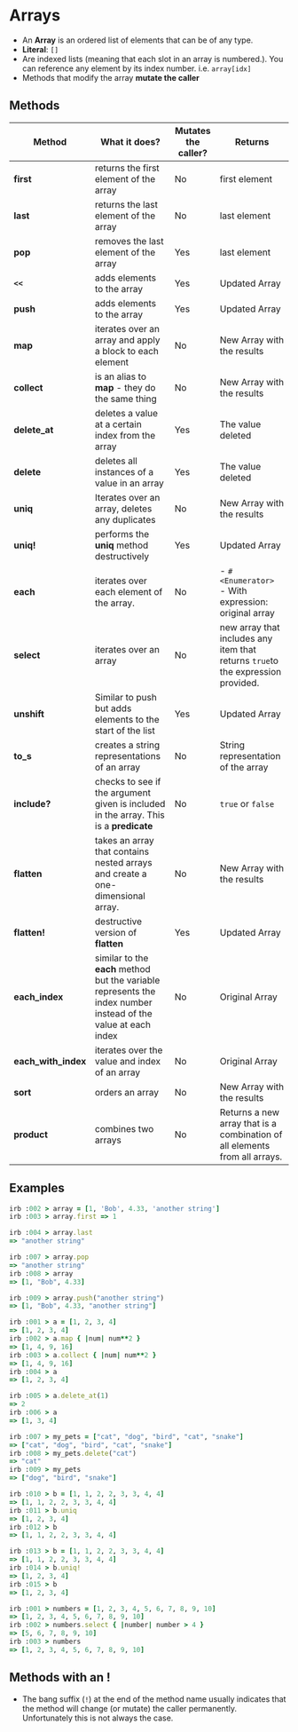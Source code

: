 # Arrays

- An **Array** is an ordered list of elements that can be of any type.
- **Literal**: `[]` 
- Are indexed lists (meaning that each slot in an array is numbered.). You can reference any element by its index number. i.e. `array[idx]` 
- Methods that modify the array **mutate the caller** 

## Methods

| Method              | What it does?                                                                                                  | Mutates the caller? | Returns                                                                           |
| ------------------- | -------------------------------------------------------------------------------------------------------------- | ------------------- | --------------------------------------------------------------------------------- |
| **first**           | returns the first element of the array                                                                         | No                  | first element                                                                     |
| **last**            | returns the last element of the array                                                                          | No                  | last element                                                                      |
| **pop**             | removes the last element of the array                                                                          | Yes                 | last element                                                                      |
| **``<<``**          | adds elements to the array                                                                                     | Yes                 | Updated Array                                                                     |
| **push**            | adds elements to the array                                                                                     | Yes                 | Updated Array                                                                     |
| **map**             | iterates over an array and apply a block to each element                                                       | No                  | New Array with the results                                                        |
| **collect**         | is an alias to **map** - they do the same thing                                                                | No                  | New Array with the results                                                        |
| **delete_at**       | deletes a value at a certain index from the array                                                              | Yes                 | The value deleted                                                                 |
| **delete**          | deletes all instances of a value in an array                                                                   | Yes                 | The value deleted                                                                 |
| **uniq**            | Iterates over an array, deletes any duplicates                                                                 | No                  | New Array with the results                                                        |
| **uniq!**           | performs the **uniq** method destructively                                                                     | Yes                 | Updated Array                                                                     |
| **each**            | iterates over each element of the array.                                                                       | No                  | - `#<Enumerator>`<br>- With expression: original array                            |
| **select**          | iterates over an array                                                                                         | No                  | new array that includes any item that returns ``true``to the expression provided. |
| **unshift**         | Similar to push but adds elements to the start of the list                                                     | Yes                 | Updated Array                                                                     |
| **to_s**            | creates a string representations of an array                                                                   | No                  | String representation of the array                                                |
| **include?**        | checks to see if the argument given is included in the array. This is a **predicate**                          | No                  | `true` or `false`                                                                 |
| **flatten**         | takes an array that contains nested arrays and create a one-dimensional array.                                 | No                  | New Array with the results                                                        |
| **flatten!**        | destructive version of **flatten**                                                                             | Yes                 | Updated Array                                                                     |
| **each_index**      | similar to the **each** method but the variable represents the index number instead of the value at each index | No                  | Original Array                                                                    |
| **each_with_index** | iterates over the value and index of an array                                                                  | No                  | Original Array                                                                    |
| **sort**            | orders an array                                                                                                | No                  | New Array with the results                                                        |
| **product**         | combines two arrays                                                                                            | No                  | Returns a new array that is a combination of all elements from all arrays.        |


## Examples

```ruby
irb :002 > array = [1, 'Bob', 4.33, 'another string']
irb :003 > array.first => 1
```

```ruby
irb :004 > array.last 
=> "another string"
```

```ruby
irb :007 > array.pop 
=> "another string" 
irb :008 > array 
=> [1, "Bob", 4.33]
```

```ruby
irb :009 > array.push("another string") 
=> [1, "Bob", 4.33, "another string"]
```

```ruby
irb :001 > a = [1, 2, 3, 4] 
=> [1, 2, 3, 4] 
irb :002 > a.map { |num| num**2 } 
=> [1, 4, 9, 16] 
irb :003 > a.collect { |num| num**2 } 
=> [1, 4, 9, 16] 
irb :004 > a 
=> [1, 2, 3, 4]
```

```ruby
irb :005 > a.delete_at(1) 
=> 2 
irb :006 > a 
=> [1, 3, 4]
```

```ruby
irb :007 > my_pets = ["cat", "dog", "bird", "cat", "snake"] 
=> ["cat", "dog", "bird", "cat", "snake"] 
irb :008 > my_pets.delete("cat") 
=> "cat" 
irb :009 > my_pets 
=> ["dog", "bird", "snake"]
```

```ruby
irb :010 > b = [1, 1, 2, 2, 3, 3, 4, 4] 
=> [1, 1, 2, 2, 3, 3, 4, 4] 
irb :011 > b.uniq 
=> [1, 2, 3, 4] 
irb :012 > b 
=> [1, 1, 2, 2, 3, 3, 4, 4]
```

```ruby
irb :013 > b = [1, 1, 2, 2, 3, 3, 4, 4] 
=> [1, 1, 2, 2, 3, 3, 4, 4] 
irb :014 > b.uniq! 
=> [1, 2, 3, 4] 
irb :015 > b 
=> [1, 2, 3, 4]
```

```ruby
irb :001 > numbers = [1, 2, 3, 4, 5, 6, 7, 8, 9, 10] 
=> [1, 2, 3, 4, 5, 6, 7, 8, 9, 10] 
irb :002 > numbers.select { |number| number > 4 } 
=> [5, 6, 7, 8, 9, 10] 
irb :003 > numbers 
=> [1, 2, 3, 4, 5, 6, 7, 8, 9, 10]
```

## Methods with an !

- The bang suffix (`!`) at the end of the method name usually indicates that the method will change (or mutate) the caller permanently. Unfortunately this is not always the case.

